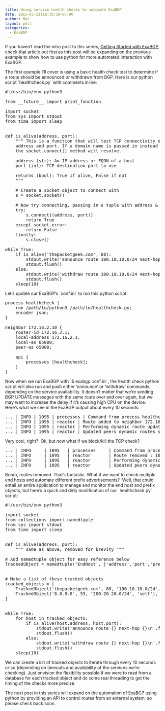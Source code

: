 ```yaml
---
title: Using service health checks to automate ExaBGP
date: 2015-05-21T16:30:59-07:00
author: Mat
layout: post
categories:
  - ExaBGP
---
```


If you haven&#8217;t read the intro post to this series, <a href="influence-routing-decisions-with-python-and-exabgp" target="_blank">Getting Started with ExaBGP</a>, check that article out first as this post will be expanding on the previous example to show how to use python for more automated interaction with ExaBGP.

The first example I&#8217;ll cover is using a basic health check test to determine if a route should be announced or withdrawn from BGP. Here is our python script \`healthcheck.py\` with comments inline:

<pre class="lang:default decode:true" title="healthcheck.py">#!/usr/bin/env python3

from __future__ import print_function

import socket
from sys import stdout
from time import sleep


def is_alive(address, port):
    """ This is a function that will test TCP connectivity of a given
    address and port. If a domain name is passed in instead of an address,
    the socket.connect() method will resolve.

    address (str): An IP address or FQDN of a host
    port (int): TCP destination port to use

    returns (bool): True if alive, False if not
    """

    # Create a socket object to connect with
    s = socket.socket()

    # Now try connecting, passing in a tuple with address & port
    try:
        s.connect((address, port))
        return True
    except socket.error:
        return False
    finally:
        s.close()

while True:
    if is_alive('thepacketgeek.com', 80):
        stdout.write('announce route 100.10.10.0/24 next-hop self' + '\n')
        stdout.flush()
    else:
        stdout.write('withdraw route 100.10.10.0/24 next-hop self' + '\n')
        stdout.flush()
    sleep(10)
</pre>

<!--more-->

Let&#8217;s update our ExaBGP&#8217;s \`conf.ini\` to run this python script:

<pre class="lang:default highlight:0 decode:true" title="conf.ini">process healthcheck {
    run /path/to/python3 /path/to/healthcheck.py;
    encoder json;
}

neighbor 172.16.2.10 {
    router-id 172.16.2.1;
    local-address 172.16.2.1;
    local-as 65000;
    peer-as 65000;

    api {
        processes [healthcheck];
    }
}
</pre>

Now when we run ExaBGP with \`$ exabgp conf.ini\`, the health check python script will also run and push either &#8216;announce&#8217; or &#8216;withdraw&#8217; commands depending on the service availability. It doesn&#8217;t matter that we&#8217;re sending BGP UPDATE messages with&nbsp;the same route&nbsp;over and over again, but we may want to increase the delay if it&#8217;s causing high CPU on the device. Here&#8217;s what we see in the ExaBGP output about every 10 seconds:

<pre class="theme:dark-terminal lang:default highlight:0 decode:true">... | INFO | 1095 | processes | Command from process healthcheck : announce route 100.10.10.0/24 next-hop self
... | INFO | 1095 | reactor | Route added to neighbor 172.16.2.128 local-ip 172.16.2.1 local-as 65000 peer-as 65000 router-id 172.16.2.1 family-allowed in-open : 100.10.10.0/24 next-hop 172.16.2.1
... | INFO | 1095 | reactor | Performing dynamic route update
... | INFO | 1095 | reactor | Updated peers dynamic routes successfully</pre>

Very cool, right? &nbsp;Ok, but now what if we block/kill the TCP check?

<pre class="theme:dark-terminal lang:default highlight:0 decode:true ">... | INFO     | 1095   | processes     | Command from process healthcheck : withdraw route 100.10.10.0/24 next-hop self
... | INFO     | 1095   | reactor       | Route removed : 100.10.10.0/24 next-hop 172.16.2.1
... | INFO     | 1095   | reactor       | Performing dynamic route update
... | INFO     | 1095   | reactor       | Updated peers dynamic routes successfully</pre>

Boom, routes removed. That&#8217;s fantastic. What if we want to check multiple end hosts and automate different prefix advertisements? &nbsp;Well, that could entail an entire application to manage and monitor the end host and prefix objects, but here&#8217;s a quick and dirty modification of our \`healthcheck.py\` script:

<pre class="lang:default decode:true " title="healthcheck.py">#!/usr/bin/env python3

import socket
from collections import namedtuple
from sys import stdout
from time import sleep


def is_alive(address, port):
    """ same as above, removed for brevity """

# Add namedtuple object for easy reference below
TrackedObject = namedtuple('EndHost', ['address','port','prefix', 'nexthop'])


# Make a list of these tracked objects
tracked_objects = [
    TrackedObject('thepacketgeek.com', 80, '100.10.10.0/24', 'self'),
    TrackedObject('8.8.8.8', 53, '200.20.20.0/24', 'self'),
]


while True:
    for host in tracked_objects:
        if is_alive(host.address, host.port):
            stdout.write('announce route {} next-hop {}\n'.format(host.prefix, host.nexthop))
            stdout.flush()
        else:
            stdout.write('withdraw route {} next-hop {}\n'.format(host.prefix, host.nexthop))
            stdout.flush()
    sleep(10)
</pre>

We can create a list of tracked objects to iterate through every 10 seconds or so (depending on timeouts and availability of the services we&#8217;re checking). Just envision the flexibility possible&nbsp;if we were to read from a database for each tracked object and do some real threading to get the timing of the checks more precise.

The next post in this series will expand on the automation of ExaBGP using python by providing an API to control routes from an external system, so please check back soon.
